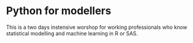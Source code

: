 # Python for modellers
This is a two days instensive worshop for working professionals who know statistical modelling and machine learning in R or SAS.